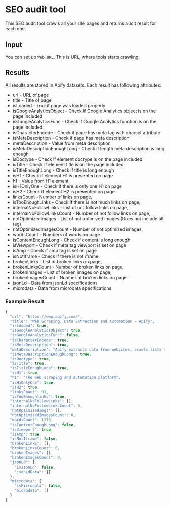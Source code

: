 # SEO audit tool

This SEO audit tool crawls all your site pages and returns audit result for each one.

## Input
You can set up `Web URL`. This is URL, where tools starts crawling.

## Results
All results are stored in Apify datasets.
Each result has following attributes:
- url - URL of page
- title - Title of page
- isLoaded - `true` if page was loaded properly
- isGoogleAnalyticsObject - Check if Google Analytics object is on the page included
- isGoogleAnalyticsFunc - Check if Google Analytics function is on the page included
- isCharacterEncode - Check if page has meta tag with charset attribute
- isMetaDescription - Check if page has meta description
- metaDescription - Value from meta description
- isMetaDescriptionEnoughLong - Check if length meta description is long enough
- isDoctype - Check if element doctype is on the page included
- isTitle - Check if element title is on the page included
- isTitleEnoughLong - Check if title is long enough
- isH1 - Check if element H1 is presented on page
- h1 - Value from H1 element
- isH1OnlyOne - Check if there is only one H1 on page
- isH2 - Check if element H2 is presented on page
- linksCount - Number of links on page,
- isTooEnoughLinks - Check if there is not much links on page,
- internalNoFollowLinks - List of not follow links on page,
- internalNoFollowLinksCount - Number of not follow links on page,
- notOptimizedImages - List of not optimized images (Does not include alt tag)
- notOptimizedImagesCount - Number of not optimized images,
- wordsCount - Numbers of words on page
- isContentEnoughLong - Check if content is long enough
- isViewport - Check if meta tag viewport is set on page
- isAmp - Check if amp tag is set on page
- isNotIframe - Check if there is not iframe
- brokenLinks - List of broken links on page,
- brokenLinksCount - Number of broken links on page,
- brokenImages - List of broken images on page,
- brokenImagesCount - Number of broken links on page
- jsonLd - Data from jsonLd specifications
- microdata - Data from microdata specifications

### Example Result
```javascript
{
  "url": "https://www.apify.com/",
  "title": "Web Scraping, Data Extraction and Automation - Apify",
  "isLoaded": true,
  "isGoogleAnalyticsObject": true,
  "isGoogleAnalyticsFunc": false,
  "isCharacterEncode": true,
  "isMetaDescription": true,
  "metaDescription": "Apify extracts data from websites, crawls lists of URLs and automates workflows on the web. Turn any website into an API in a few minutes!",
  "isMetaDescriptionEnoughLong": true,
  "isDoctype": true,
  "isTitle": true,
  "isTitleEnoughLong": true,
  "isH1": true,
  "h1": "The web scraping and automation platform",
  "isH1OnlyOne": true,
  "isH2": true,
  "linksCount": 91,
  "isTooEnoughlinks": true,
  "internalNoFollowLinks": [],
  "internalNoFollowLinksCount": 0,
  "notOptimizedImgs": [],
  "notOptimizedImagesCount": 0,
  "wordsCount": 1373,
  "isContentEnoughLong": false,
  "isViewport": true,
  "isAmp": true,
  "isNotIframe": false,
  "brokenLinks": [],
  "brokenLinksCount": 0,
  "brokenImages": [],
  "brokenImagesCount": 0,
  "jsonLd": {
    "isJsonLd": false,
    "jsonLdData": {}
  },
  "microdata": {
    "isMicrodata": false,
    "microdata": []
  }
}
```
